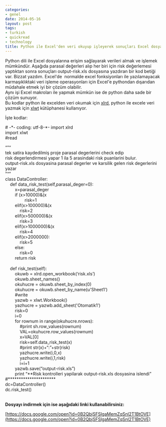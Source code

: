 ```yaml
---
categories:
- genel
date: 2014-05-16
layout: post
tags:
- turkish
- quickread
- technology
title: Python ile Excel'den veri okuyup işleyerek sonuçları Excel dosyasına yazdırma
---
```


Python dili ile Excel dosyalarına erişim sağlayarak verileri almak ve işlemek mümkündür. Aşağıda parasal değerleri alıp her biri için risk değerlemesi yaptıktan sonra sonuçları output-risk.xls dosyasına yazdıran bir kod betiği var. Bizzat yazdım. Excel'de  normalde excel fonksiyonları ile yazılamayacak karmaşıklıktaki veri işleme operasyonları için Excel'e pythondan dışarıdan müdahale etmek iyi bir çözüm olabilir.  
Aynı işi Excel makroları ile yapmak mümkün ise de python daha sade bir çözüm sunuyor.  
Bu kodlar python ile excelden veri okumak için [xlrd](http://pypi.python.org/pypi/xlrd), python ile excele veri yazmak için [xlwt](http://pypi.python.org/pypi/xlwt) kütüphanesi kullanıyor.  
  
İşte kodlar:  
  
\# -\*- coding: utf-8-\*- 
import xlrd  
import xlwt  
#read  
  
“”“  
tek satira kaydedilmiş proje parasal degerlerini check edip  
risk degerlendirmesi yapar 1 ila 5 arasindaki risk puanlarini bulur.  
output-risk.xls dosyasina parasal degerler ve karsilik gelen risk degerlerini yazar  
”“”  
class DataController:  
    def data\_risk\_test(self,parasal\_deger=0):  
        x=parasal\_deger  
        if (x>10000)&(x  
                risk=1  
        elif(x>100000)&(x  
            risk=2  
        elif(x>500000)&(x  
            risk=3  
        elif(x>1000000)&(x  
            risk=4  
        elif(x>2000000):  
            risk=5  
        else:  
            risk=0  
        return risk  
     
    def risk\_test(self):  
        okuwb = xlrd.open\_workbook(‘risk.xls’)  
        okuwb.sheet\_names()  
        okuhucre = okuwb.sheet\_by\_index(0)  
        okuhucre = okuwb.sheet\_by\_name(u'Sheet1’)  
        #write  
        yazwb = xlwt.Workbook()  
        yazhucre = yazwb.add\_sheet('Otomatik1’)  
        risk=0  
        i=0  
        for rownum in range(okuhucre.nrows):  
            #print sh.row\_values(rownum)  
            VAL=okuhucre.row\_values(rownum)  
            x=VAL\[0\]  
            risk=self.data\_risk\_test(x)             
            #print str(x)+“:”+str(risk)  
            yazhucre.write(i,0,x)  
            yazhucre.write(i,1,risk)  
            i=i+1  
        yazwb.save(“output-risk.xls”)  
        print “\*\*Risk kontrolleri yapilarak output-risk.xls dosyasina islendi”  
#\*\*\*\*\*\*\*\*\*\*\*\*\*\*\*\*\*\*\*\*\*\*  
dc=DataController()  
dc.risk\_test()  
  
      
**Dosyayı indirmek için ise aşağıdaki linki kullanabilirsiniz:**  
  
[https://docs.google.com/open?id=0B2QbjSFSlgaMemZqSnl2T1BtOVE](https://docs.google.com/open?id=0B2QbjSFSlgaMemZqSnl2T1BtOVE)
